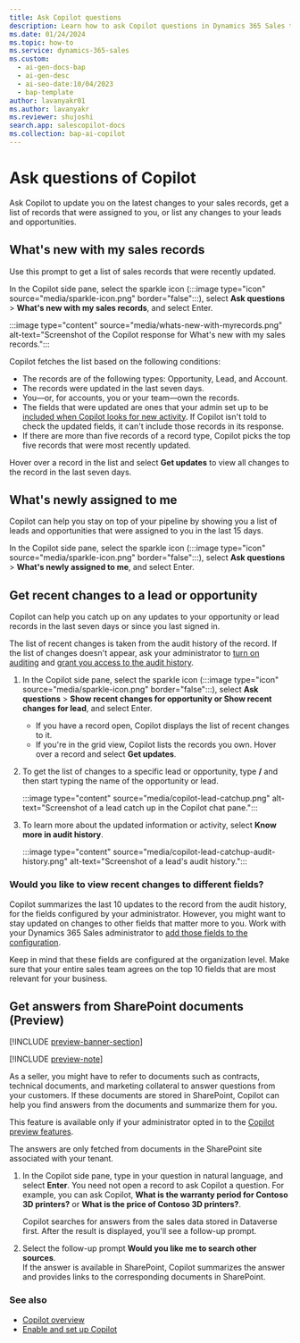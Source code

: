 ```yaml
---
title: Ask Copilot questions
description: Learn how to ask Copilot questions in Dynamics 365 Sales to receive the latest updates on your leads, opportunities, and accounts.
ms.date: 01/24/2024
ms.topic: how-to
ms.service: dynamics-365-sales
ms.custom:
  - ai-gen-docs-bap
  - ai-gen-desc
  - ai-seo-date:10/04/2023
  - bap-template
author: lavanyakr01
ms.author: lavanyakr
ms.reviewer: shujoshi
search.app: salescopilot-docs
ms.collection: bap-ai-copilot
---
```


# Ask questions of Copilot

Ask Copilot to update you on the latest changes to your sales records, get a list of records that were assigned to you, or list any changes to your leads and opportunities.

## What's new with my sales records

Use this prompt to get a list of sales records that were recently updated.  

In the Copilot side pane, select the sparkle icon (:::image type="icon" source="media/sparkle-icon.png" border="false":::), select **Ask questions** > **What's new with my sales records**, and select Enter.

:::image type="content" source="media/whats-new-with-myrecords.png" alt-text="Screenshot of the Copilot response for What's new with my sales records.":::

Copilot fetches the list based on the following conditions:

- The records are of the following types: Opportunity, Lead, and Account.
- The records were updated in the last seven days.
- You—or, for accounts, you or your team—own the records.
- The fields that were updated are ones that your admin set up to be [included when Copilot looks for new activity](enable-setup-copilot.md#configure-fields-for-generating-whats-new-with-my-sales-records-list). If Copilot isn't told to check the updated fields, it can't include those records in its response.
- If there are more than five records of a record type, Copilot picks the top five records that were most recently updated.

Hover over a record in the list and select **Get updates** to view all changes to the record in the last seven days.

## What's newly assigned to me

Copilot can help you stay on top of your pipeline by showing you a list of leads and opportunities that were assigned to you in the last 15 days.

In the Copilot side pane, select the sparkle icon (:::image type="icon" source="media/sparkle-icon.png" border="false":::), select **Ask questions** > **What's newly assigned to me**, and select Enter.

## Get recent changes to a lead or opportunity

Copilot can help you catch up on any updates to your opportunity or lead records in the last seven days or since you last signed in.

The list of recent changes is taken from the audit history of the record. If the list of changes doesn't appear, ask your administrator to [turn on auditing](enable-setup-copilot.md#turn-copilot-features-in-dynamics-365-apps-on-or-off) and [grant you access to the audit history](enable-setup-copilot.md#grant-audit-access-to-your-sellers).

1. In the Copilot side pane, select the sparkle icon (:::image type="icon" source="media/sparkle-icon.png" border="false":::), select **Ask questions** > **Show recent changes for opportunity or Show recent changes for lead**, and select Enter.

    - If you have a record open, Copilot displays the list of recent changes to it.
    - If you're in the grid view, Copilot lists the records you own. Hover over a record and select **Get updates**.

1. To get the list of changes to a specific lead or opportunity, type **/** and then start typing the name of the opportunity or lead.

    :::image type="content" source="media/copilot-lead-catchup.png" alt-text="Screenshot of a lead catch up in the Copilot chat pane.":::

1. To learn more about the updated information or activity, select **Know more in audit history**.

    :::image type="content" source="media/copilot-lead-catchup-audit-history.png" alt-text="Screenshot of a lead's audit history.":::

### Would you like to view recent changes to different fields?

Copilot summarizes the last 10 updates to the record from the audit history, for the fields configured by your administrator. However, you might want to stay updated on changes to other fields that matter more to you. Work with your Dynamics 365 Sales administrator to [add those fields to the configuration](enable-setup-copilot.md#configure-fields-for-generating-summaries-and-recent-changes-list).

Keep in mind that these fields are configured at the organization level. Make sure that your entire sales team agrees on the top 10 fields that are most relevant for your business.

## Get answers from SharePoint documents (Preview)

[!INCLUDE [preview-banner-section](~/../shared-content/shared/preview-includes/preview-banner-section.md)]

[!INCLUDE [preview-note](~/../shared-content/shared/preview-includes/preview-note.md)]

As a seller, you might have to refer to documents such as contracts, technical documents, and marketing collateral to answer questions from your customers. If these documents are stored in SharePoint, Copilot can help you find answers from the documents and summarize them for you.

This feature is available only if your administrator opted in to the [Copilot preview features](copilot-preview-features.md).

The answers are only fetched from documents in the SharePoint site associated with your tenant.  

1. In the Copilot side pane, type in your question in natural language, and select **Enter**.
    You need not open a record to ask Copilot a question. For example, you can ask Copilot, **What is the warranty period for Contoso 3D printers?** or **What is the price of Contoso 3D printers?**.

    Copilot searches for answers from the sales data stored in Dataverse first. After the result is displayed, you'll see a follow-up prompt.

2. Select the follow-up prompt **Would you like me to search other sources**.  
   If the answer is available in SharePoint, Copilot summarizes the answer and provides links to the corresponding documents in SharePoint.

### See also

- [Copilot overview](copilot-overview.md)
- [Enable and set up Copilot](enable-setup-copilot.md)
